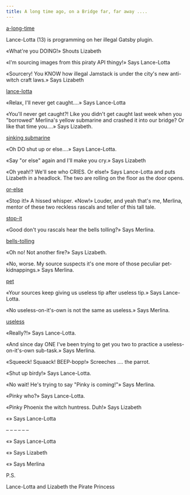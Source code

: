 ```yaml
---
title: A long time ago, on a Bridge far, far away ....
---
```

[a-long-time](./a-long-time.png)

Lance-Lotta (13) is programming on her illegal Gatsby plugin.

«What're you DOING!» Shouts Lizabeth

«I'm sourcing images from this piraty API thingy!» Says Lance-Lotta

«Sourcery! You KNOW how illegal Jamstack is under the city's new anti-witch craft laws.» Says Lizabeth

[lance-lotta](./lance-lotta-1.1.png)

«Relax, I'll never get caught....» Says Lance-Lotta

«You'll never get caught?! Like you didn't get caught last week when you "borrowed" Merlina's yellow submarine and crashed it into our bridge? Or like that time you....» Says Lizabeth.

[sinking submarine](./sinking-submarine-1.png)

«Oh DO shut up or else....» Says Lance-Lotta.



«Say "or else" again and I'll make you cry.» Says Lizabeth

«Oh yeah!? We'll see who CRIES. Or else!» Says Lance-Lotta and puts Lizabeth in a headlock. The two are rolling on the floor as the door opens.

[or-else](./or-else-1.png)

«Stop it!» A hissed whisper. «Now!» Louder, and yeah that's me, Merlina, mentor of these two reckless rascals and teller of this tall tale.

[stop-it](./stop-it-1.png)




«Good don't you rascals hear the bells tolling?» Says Merlina.

[bells-tolling](./bells-tolling-1.png)

«Oh no! Not another fire?» Says Lizabeth.

«No, worse. My source suspects it's one more of those peculiar pet-kidnappings.» Says Merlina.

[pet](./pet.png)

«Your sources keep giving us useless tip after useless tip.» Says Lance-Lotta.

«No useless-on-it's-own is not the same as useless.» Says Merlina.

[useless](./useless.png)

«Really?!» Says Lance-Lotta.

«And since day ONE I've been trying to get you two to practice a useless-on-it's-own sub-task.» Says Merlina.



«Squeeck! Squaack! BEEP-bopp!» Screeches .... the parrot.



[](./.png)


«Shut up birdy!» Says Lance-Lotta.

«No wait! He's trying to say "Pinky is coming!"» Says Merlina.

«Pinky who?» Says Lance-Lotta.

«Pinky Phoenix the witch huntress. Duh!» Says Lizabeth

«» Says Lance-Lotta

– – – – – –

«» Says Lance-Lotta

«» Says Lizabeth

«» Says Merlina


P.S.

Lance-Lotta and Lizabeth the Pirate Princess